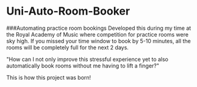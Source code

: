 # Uni-Auto-Room-Booker

###Automating practice room bookings
Developed this during my time at the Royal Academy of Music where competition for practice rooms were sky high. 
If you missed your time window to book by 5-10 minutes, all the rooms will be completely full for the next 2 days. 

"How can I not only improve this stressful experience yet to also automatically book rooms without me having to lift a finger?"

This is how this project was born!
